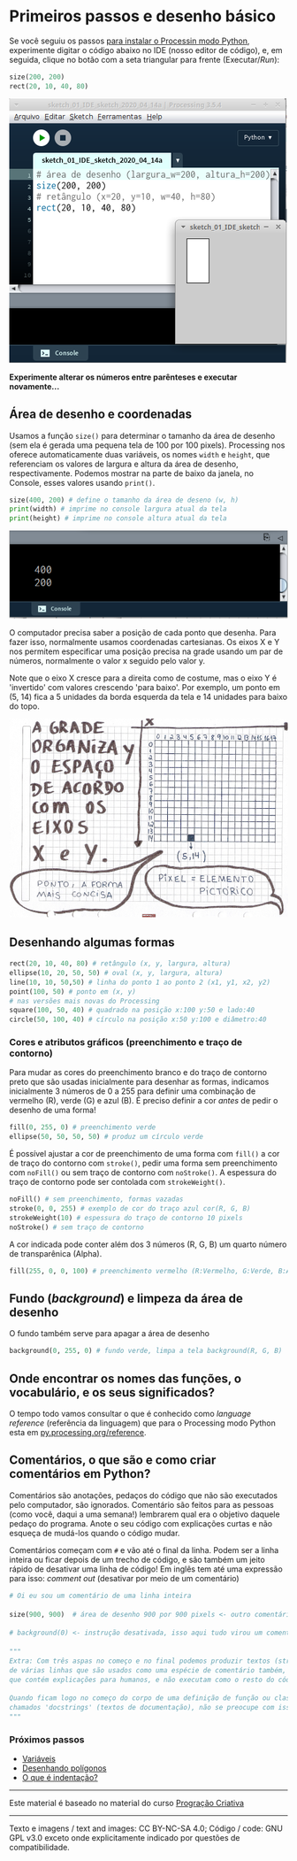 # Primeiros passos e desenho básico

Se você seguiu os passos [para instalar o Processin modo Python](https://abav.lugaralgum.com/como-instalar-o-processing-modo-python/), experimente digitar o código abaixo no IDE (nosso editor de código), e, em seguida, clique no botão com a seta triangular para frente (Executar/*Run*):

```python
size(200, 200)
rect(20, 10, 40, 80) 
```

![IDE](assets/01-IDE.png)

**Experimente alterar os números entre parênteses e executar novamente...**

## Área de desenho e coordenadas

Usamos a função `size()` para determinar o tamanho da área de desenho (sem ela é gerada uma pequena tela de 100 por 100 pixels). Processing nos oferece automaticamente duas variáveis, os nomes `width` e `height`, que referenciam os valores de largura e altura da área de desenho, respectivamente. Podemos mostrar na parte de baixo da janela, no Console, esses valores usando `print()`.

```python
size(400, 200) # define o tamanho da área de deseno (w, h) 
print(width) # imprime no console largura atual da tela
print(height) # imprime no console altura atual da tela
```
![Coordenadas](assets/01-console.png)

O computador precisa saber a posição de cada ponto que desenha. Para fazer isso, normalmente usamos coordenadas cartesianas. Os eixos X e Y nos permitem especificar uma posição precisa na grade usando um par de números, normalmente o valor x seguido pelo valor y. 

Note que o eixo X cresce para a direita como de costume, mas o eixo Y é 'invertido' com valores crescendo 'para baixo'. Por exemplo, um ponto em (5, 14) fica a 5 unidades da borda esquerda da tela e 14 unidades para baixo do topo. 

![Coordenadas](assets/01-coordenadas.jpg)

## Desenhando algumas formas

```python
rect(20, 10, 40, 80) # retângulo (x, y, largura, altura)
ellipse(10, 20, 50, 50) # oval (x, y, largura, altura)
line(10, 10, 50,50) # linha do ponto 1 ao ponto 2 (x1, y1, x2, y2)
point(100, 50) # ponto em (x, y)
# nas versões mais novas do Processing
square(100, 50, 40) # quadrado na posição x:100 y:50 e lado:40
circle(50, 100, 40) # círculo na posição x:50 y:100 e diâmetro:40
```

### Cores e atributos gráficos (preenchimento e traço de contorno)

Para mudar as cores do preenchimento branco e do traço de contorno preto que são usadas inicialmente para desenhar as formas, indicamos inicialmente 3 números de 0 a 255 para definir uma combinação de vermelho (R), verde (G) e azul (B). 
É preciso definir a cor *antes* de pedir o desenho de uma forma! 

```python
fill(0, 255, 0) # preenchimento verde
ellipse(50, 50, 50, 50) # produz um círculo verde
```

É possível ajustar a cor de preenchimento de uma forma com `fill()` a cor de traço do contorno com `stroke()`, pedir uma forma sem preenchimento com `noFill()` ou sem traço de contorno com `noStroke()`. A espessura do traço de contorno pode ser contolada com `strokeWeight()`.

```python
noFill() # sem preenchimento, formas vazadas
stroke(0, 0, 255) # exemplo de cor do traço azul cor(R, G, B)
strokeWeight(10) # espessura do traço de contorno 10 pixels
noStroke() # sem traço de contorno
```

A cor indicada pode conter além dos 3 números (R, G, B) um quarto número de transparênica (Alpha). 

```python
fill(255, 0, 0, 100) # preenchimento vermelho (R:Vermelho, G:Verde, B:Azul, Alpha:Transparência)
```

## Fundo (*background*) e limpeza da área de desenho

O fundo também serve para apagar a área de desenho

```python
background(0, 255, 0) # fundo verde, limpa a tela background(R, G, B)
```
## Onde encontrar os nomes das funções, o vocabulário, e os seus significados?

O tempo todo vamos consultar o que é conhecido como *language reference* (referência da linguagem) que para o Processing modo Python esta em [py.processing.org/reference](https://py.processing.org/reference/).

## Comentários, o que são e como criar comentários em Python?

Comentários são anotações, pedaços do código que não são executados pelo computador, são ignorados.
Comentário são feitos para as pessoas (como você, daqui a uma semana!) lembrarem qual era o objetivo daquele pedaço do programa. Anote o seu código com explicações curtas e não esqueça de mudá-los quando o código mudar.

Comentários começam com `#` e vão até o final da linha. Podem ser a linha inteira ou ficar depois de um trecho de código, e são também um jeito rápido de desativar uma linha de código! Em inglês tem até uma expressão para isso: *comment out* (desativar por meio de um comentário)

```python
# Oi eu sou um comentário de uma linha inteira

size(900, 900)  # área de desenho 900 por 900 pixels <- outro comentário

# background(0) <- instrução desativada, isso aqui tudo virou um comentário!

"""
Extra: Com três aspas no começo e no final podemos produzir textos (strings)
de várias linhas que são usados como uma espécie de comentário também, uma vez
que contém explicações para humanos, e não executam como o resto do código.

Quando ficam logo no começo do corpo de uma definição de função ou classe, são
chamados 'docstrings' (textos de documentação), não se preocupe com isso agora!
"""
```
### Próximos passos

- [Variáveis](/Processing-Python/variaveis.md)
- [Desenhando polígonos](/Processing-Python/poligonos_1.md)  
- [O que é indentação?](/Processing-Python/indentacao.md)  


---
Este material é baseado no material do curso [Progração Criativa](https://arteprog.space/programacao-criativa/)

---
Texto e imagens / text and images: CC BY-NC-SA 4.0; Código / code: GNU GPL v3.0 exceto onde explicitamente indicado por questões de compatibilidade.
